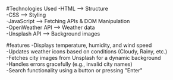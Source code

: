 #Technologies Used
-HTML –> Structure <br>
-CSS –> Styling <br>
-JavaScript –> Fetching APIs & DOM Manipulation <br>
-OpenWeather API –> Weather data <br>
-Unsplash API –> Background images <br>

#features
-Displays temperature, humidity, and wind speed <br>
-Updates weather icons based on conditions (Cloudy, Rainy, etc.) <br>
-Fetches city images from Unsplash for a dynamic background <br>
-Handles errors gracefully (e.g., invalid city names) <br>
-Search functionality using a button or pressing "Enter" <br>

